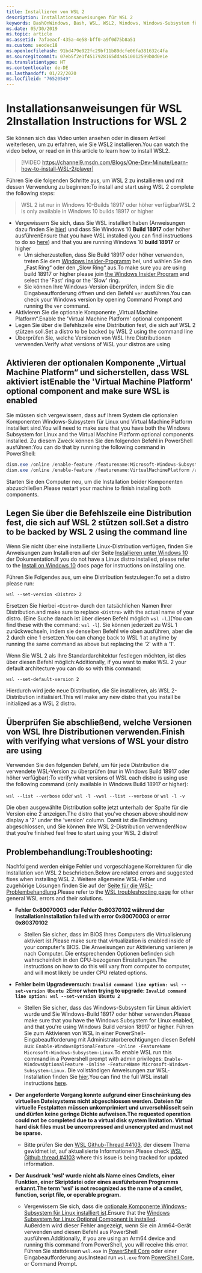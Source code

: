 ```yaml
---
title: Installieren von WSL 2
description: Installationsanweisungen für WSL 2
keywords: BashOnWindows, Bash, WSL, WSL2, Windows, Windows-Subsystem für Linux, Windows-Subsystem, Ubuntu, Debian, Suse, Windows 10, Installation, installieren
ms.date: 05/30/2019
ms.topic: article
ms.assetid: 7afaeacf-435a-4e58-bff0-a9f0d75b8a51
ms.custom: seodec18
ms.openlocfilehash: 91bd479e922fc29bf11b89dcfe06fa381632c4fa
ms.sourcegitcommit: 07eb5f2e1f4517928165dda4510012599b0d0e1e
ms.translationtype: HT
ms.contentlocale: de-DE
ms.lasthandoff: 01/22/2020
ms.locfileid: "76520549"
---
```

# <a name="installation-instructions-for-wsl-2"></a><span data-ttu-id="0e930-104">Installationsanweisungen für WSL 2</span><span class="sxs-lookup"><span data-stu-id="0e930-104">Installation Instructions for WSL 2</span></span>

<span data-ttu-id="0e930-105">Sie können sich das Video unten ansehen oder in diesem Artikel weiterlesen, um zu erfahren, wie Sie WSL2 installieren.</span><span class="sxs-lookup"><span data-stu-id="0e930-105">You can watch the video below, or read on in this article to learn how to install WSL2.</span></span> 

> [!VIDEO https://channel9.msdn.com/Blogs/One-Dev-Minute/Learn-how-to-install-WSL-2/player]

<span data-ttu-id="0e930-106">Führen Sie die folgenden Schritte aus, um WSL 2 zu installieren und mit dessen Verwendung zu beginnen:</span><span class="sxs-lookup"><span data-stu-id="0e930-106">To install and start using WSL 2 complete the following steps:</span></span>

> <span data-ttu-id="0e930-107">WSL 2 ist nur in Windows 10-Builds 18917 oder höher verfügbar</span><span class="sxs-lookup"><span data-stu-id="0e930-107">WSL 2 is only available in Windows 10 builds 18917 or higher</span></span>

- <span data-ttu-id="0e930-108">Vergewissern Sie sich, dass Sie WSL installiert haben (Anweisungen dazu finden Sie [hier](./install-win10.md)) und dass Sie Windows 10 **Build 18917** oder höher ausführen</span><span class="sxs-lookup"><span data-stu-id="0e930-108">Ensure that you have WSL installed (you can find instructions to do so [here](./install-win10.md)) and that you are running Windows 10 **build 18917** or higher</span></span>
   - <span data-ttu-id="0e930-109">Um sicherzustellen, dass Sie Build 18917 oder höher verwenden, treten Sie dem [Windows Insider-Programm](https://insider.windows.com/en-us/) bei, und wählen Sie den „Fast Ring“ oder den „Slow Ring“ aus.</span><span class="sxs-lookup"><span data-stu-id="0e930-109">To make sure you are using build 18917 or higher please join [the Windows Insider Program](https://insider.windows.com/en-us/) and select the 'Fast' ring or the 'Slow' ring.</span></span> 
   - <span data-ttu-id="0e930-110">Sie können Ihre Windows-Version überprüfen, indem Sie die Eingabeaufforderung öffnen und den Befehl `ver` ausführen.</span><span class="sxs-lookup"><span data-stu-id="0e930-110">You can check your Windows version by opening Command Prompt and running the `ver` command.</span></span>
- <span data-ttu-id="0e930-111">Aktivieren Sie die optionale Komponente „Virtual Machine Platform“.</span><span class="sxs-lookup"><span data-stu-id="0e930-111">Enable the 'Virtual Machine Platform' optional component</span></span>
- <span data-ttu-id="0e930-112">Legen Sie über die Befehlszeile eine Distribution fest, die sich auf WSL 2 stützen soll.</span><span class="sxs-lookup"><span data-stu-id="0e930-112">Set a distro to be backed by WSL 2 using the command line</span></span>
- <span data-ttu-id="0e930-113">Überprüfen Sie, welche Versionen von WSL Ihre Distributionen verwenden.</span><span class="sxs-lookup"><span data-stu-id="0e930-113">Verify what versions of WSL your distros are using</span></span>

## <a name="enable-the-virtual-machine-platform-optional-component-and-make-sure-wsl-is-enabled"></a><span data-ttu-id="0e930-114">Aktivieren der optionalen Komponente „Virtual Machine Platform“ und sicherstellen, dass WSL aktiviert ist</span><span class="sxs-lookup"><span data-stu-id="0e930-114">Enable the 'Virtual Machine Platform' optional component and make sure WSL is enabled</span></span>

<span data-ttu-id="0e930-115">Sie müssen sich vergewissern, dass auf Ihrem System die optionalen Komponenten Windows-Subsystem für Linux und Virtual Machine Platform installiert sind.</span><span class="sxs-lookup"><span data-stu-id="0e930-115">You will need to make sure that you have both the Windows Subsystem for Linux and the Virtual Machine Platform optional components installed.</span></span> <span data-ttu-id="0e930-116">Zu diesem Zweck können Sie den folgenden Befehl in PowerShell ausführen:</span><span class="sxs-lookup"><span data-stu-id="0e930-116">You can do that by running the following command in PowerShell:</span></span> 

```powershell
dism.exe /online /enable-feature /featurename:Microsoft-Windows-Subsystem-Linux /all /norestart
dism.exe /online /enable-feature /featurename:VirtualMachinePlatform /all /norestart
```

<span data-ttu-id="0e930-117">Starten Sie den Computer neu, um die Installation beider Komponenten abzuschließen.</span><span class="sxs-lookup"><span data-stu-id="0e930-117">Please restart your machine to finish installing both components.</span></span>


## <a name="set-a-distro-to-be-backed-by-wsl-2-using-the-command-line"></a><span data-ttu-id="0e930-118">Legen Sie über die Befehlszeile eine Distribution fest, die sich auf WSL 2 stützen soll.</span><span class="sxs-lookup"><span data-stu-id="0e930-118">Set a distro to be backed by WSL 2 using the command line</span></span>

<span data-ttu-id="0e930-119">Wenn Sie nicht über eine installierte Linux-Distribution verfügen, finden Sie Anweisungen zum Installieren auf der Seite [Installieren unter Windows 10](./install-win10.md#install-your-linux-distribution-of-choice) der Dokumentation.</span><span class="sxs-lookup"><span data-stu-id="0e930-119">If you do not have a Linux distro installed, please refer to the [Install on Windows 10](./install-win10.md#install-your-linux-distribution-of-choice) docs page for instructions on installing one.</span></span> 

<span data-ttu-id="0e930-120">Führen Sie Folgendes aus, um eine Distribution festzulegen:</span><span class="sxs-lookup"><span data-stu-id="0e930-120">To set a distro please run:</span></span> 

```
wsl --set-version <Distro> 2
```

<span data-ttu-id="0e930-121">Ersetzen Sie hierbei `<Distro>` durch den tatsächlichen Namen Ihrer Distribution.</span><span class="sxs-lookup"><span data-stu-id="0e930-121">and make sure to replace `<Distro>` with the actual name of your distro.</span></span> <span data-ttu-id="0e930-122">(Eine Suche danach ist über diesen Befehl möglich `wsl -l`.)</span><span class="sxs-lookup"><span data-stu-id="0e930-122">(You can find these with the command: `wsl -l`).</span></span> <span data-ttu-id="0e930-123">Sie können jederzeit zu WSL 1 zurückwechseln, indem sie denselben Befehl wie oben ausführen, aber die 2 durch eine 1 ersetzen.</span><span class="sxs-lookup"><span data-stu-id="0e930-123">You can change back to WSL 1 at anytime by running the same command as above but replacing the '2' with a '1'.</span></span>

<span data-ttu-id="0e930-124">Wenn Sie WSL 2 als Ihre Standardarchitektur festlegen möchten, ist dies über diesen Befehl möglich:</span><span class="sxs-lookup"><span data-stu-id="0e930-124">Additionally, if you want to make WSL 2 your default architecture you can do so with this command:</span></span>

```
wsl --set-default-version 2
```

<span data-ttu-id="0e930-125">Hierdurch wird jede neue Distribution, die Sie installieren, als WSL 2-Distribution initialisiert.</span><span class="sxs-lookup"><span data-stu-id="0e930-125">This will make any new distro that you install be initialized as a WSL 2 distro.</span></span>

## <a name="finish-with-verifying-what-versions-of-wsl-your-distro-are-using"></a><span data-ttu-id="0e930-126">Überprüfen Sie abschließend, welche Versionen von WSL Ihre Distributionen verwenden.</span><span class="sxs-lookup"><span data-stu-id="0e930-126">Finish with verifying what versions of WSL your distro are using</span></span>

<span data-ttu-id="0e930-127">Verwenden Sie den folgenden Befehl, um für jede Distribution die verwendete WSL-Version zu überprüfen (nur in Windows Build 18917 oder höher verfügbar):</span><span class="sxs-lookup"><span data-stu-id="0e930-127">To verify what versions of WSL each distro is using use the following command (only available in Windows Build 18917 or higher):</span></span>

<span data-ttu-id="0e930-128">`wsl --list --verbose` oder `wsl -l -v`</span><span class="sxs-lookup"><span data-stu-id="0e930-128">`wsl --list --verbose` or `wsl -l -v`</span></span>

<span data-ttu-id="0e930-129">Die oben ausgewählte Distribution sollte jetzt unterhalb der Spalte für die Version eine 2 anzeigen.</span><span class="sxs-lookup"><span data-stu-id="0e930-129">The distro that you've chosen above should now display a '2' under the 'version' column.</span></span> <span data-ttu-id="0e930-130">Damit ist die Einrichtung abgeschlossen, und Sie können Ihre WSL 2-Distribution verwenden!</span><span class="sxs-lookup"><span data-stu-id="0e930-130">Now that you're finished feel free to start using your WSL 2 distro!</span></span> 

## <a name="troubleshooting"></a><span data-ttu-id="0e930-131">Problembehandlung:</span><span class="sxs-lookup"><span data-stu-id="0e930-131">Troubleshooting:</span></span> 

<span data-ttu-id="0e930-132">Nachfolgend werden einige Fehler und vorgeschlagene Korrekturen für die Installation von WSL 2 beschrieben.</span><span class="sxs-lookup"><span data-stu-id="0e930-132">Below are related errors and suggested fixes when installing WSL 2.</span></span> <span data-ttu-id="0e930-133">Weitere allgemeine WSL-Fehler und zugehörige Lösungen finden Sie auf der [Seite für die WSL-Problembehandlung](troubleshooting.md).</span><span class="sxs-lookup"><span data-stu-id="0e930-133">Please refer to the [WSL troubleshooting page](troubleshooting.md) for other general WSL errors and their solutions.</span></span>

* <span data-ttu-id="0e930-134">**Fehler 0x80070003 oder Fehler 0x80370102 während der Installation**</span><span class="sxs-lookup"><span data-stu-id="0e930-134">**Installation failed with error 0x80070003 or error 0x80370102**</span></span>
    * <span data-ttu-id="0e930-135">Stellen Sie sicher, dass im BIOS Ihres Computers die Virtualisierung aktiviert ist.</span><span class="sxs-lookup"><span data-stu-id="0e930-135">Please make sure that virtualization is enabled inside of your computer's BIOS.</span></span> <span data-ttu-id="0e930-136">Die Anweisungen zur Aktivierung variieren je nach Computer. Die entsprechenden Optionen befinden sich wahrscheinlich in den CPU-bezogenen Einstellungen.</span><span class="sxs-lookup"><span data-stu-id="0e930-136">The instructions on how to do this will vary from computer to computer, and will most likely be under CPU related options.</span></span>
   
* <span data-ttu-id="0e930-137">**Fehler beim Upgradeversuch: `Invalid command line option: wsl --set-version Ubuntu 2`**</span><span class="sxs-lookup"><span data-stu-id="0e930-137">**Error when trying to upgrade: `Invalid command line option: wsl --set-version Ubuntu 2`**</span></span>
    * <span data-ttu-id="0e930-138">Stellen Sie sicher, dass das Windows-Subsystem für Linux aktiviert wurde und Sie Windows-Build 18917 oder höher verwenden.</span><span class="sxs-lookup"><span data-stu-id="0e930-138">Please make sure that you have the Windows Subsystem for Linux enabled, and that you're using Windows Build version 18917 or higher.</span></span> <span data-ttu-id="0e930-139">Führen Sie zum Aktivieren von WSL in einer PowerShell-Eingabeaufforderung mit Administratorberechtigungen diesen Befehl aus: `Enable-WindowsOptionalFeature -Online -FeatureName Microsoft-Windows-Subsystem-Linux`.</span><span class="sxs-lookup"><span data-stu-id="0e930-139">To enable WSL run this command in a Powershell prompt with admin privileges: `Enable-WindowsOptionalFeature -Online -FeatureName Microsoft-Windows-Subsystem-Linux`.</span></span> <span data-ttu-id="0e930-140">Die vollständigen Anweisungen zur WSL-Installation finden Sie [hier](./install-win10.md).</span><span class="sxs-lookup"><span data-stu-id="0e930-140">You can find the full WSL install instructions [here](./install-win10.md).</span></span>

* <span data-ttu-id="0e930-141">**Der angeforderte Vorgang konnte aufgrund einer Einschränkung des virtuellen Dateisystems nicht abgeschlossen werden. Dateien für virtuelle Festplatten müssen unkomprimiert und unverschlüsselt sein und dürfen keine geringe Dichte aufweisen.**</span><span class="sxs-lookup"><span data-stu-id="0e930-141">**The requested operation could not be completed due to a virtual disk system limitation. Virtual hard disk files must be uncompressed and unencrypted and must not be sparse.**</span></span>
    * <span data-ttu-id="0e930-142">Bitte prüfen Sie den [WSL Github-Thread #4103](https://github.com/microsoft/WSL/issues/4103), der diesem Thema gewidmet ist, auf aktualisierte Informationen.</span><span class="sxs-lookup"><span data-stu-id="0e930-142">Please check [WSL Github thread #4103](https://github.com/microsoft/WSL/issues/4103) where this issue is being tracked for updated information.</span></span>

* <span data-ttu-id="0e930-143">**Der Ausdruck 'wsl' wurde nicht als Name eines Cmdlets, einer Funktion, einer Skriptdatei oder eines ausführbaren Programms erkannt.**</span><span class="sxs-lookup"><span data-stu-id="0e930-143">**The term 'wsl' is not recognized as the name of a cmdlet, function, script file, or operable program.**</span></span> 
    * <span data-ttu-id="0e930-144">Vergewissern Sie sich, dass die [optionale Komponente Windows-Subsystem für Linux installiert ist](./wsl2-install.md#enable-the-virtual-machine-platform-optional-component-and-make-sure-wsl-is-enabled).</span><span class="sxs-lookup"><span data-stu-id="0e930-144">Ensure that the [Windows Subsystem for Linux Optional Component is installed](./wsl2-install.md#enable-the-virtual-machine-platform-optional-component-and-make-sure-wsl-is-enabled).</span></span><br> <span data-ttu-id="0e930-145">Außerdem wird dieser Fehler angezeigt, wenn Sie ein Arm64-Gerät verwenden und diesen Befehl aus PowerShell ausführen.</span><span class="sxs-lookup"><span data-stu-id="0e930-145">Additionally, if you are using an Arm64 device and running this command from PowerShell, you will receive this error.</span></span> <span data-ttu-id="0e930-146">Führen Sie stattdessen `wsl.exe` in [PowerShell Core](https://docs.microsoft.com/en-us/powershell/scripting/install/installing-powershell-core-on-windows?view=powershell-6) oder einer Eingabeaufforderung aus.</span><span class="sxs-lookup"><span data-stu-id="0e930-146">Instead run `wsl.exe` from [PowerShell Core](https://docs.microsoft.com/en-us/powershell/scripting/install/installing-powershell-core-on-windows?view=powershell-6), or Command Prompt.</span></span> 
